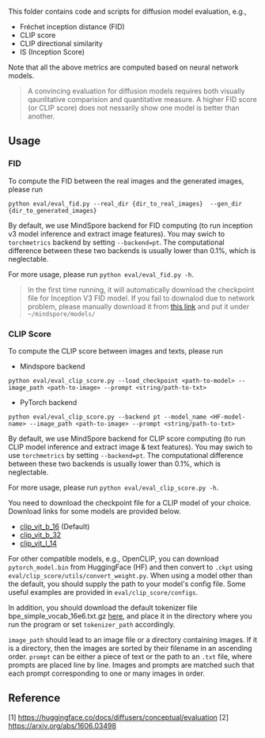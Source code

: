 
This folder contains code and scripts for diffusion model evaluation, e.g., 

- Fréchet inception distance (FID)
- CLIP score
- CLIP directional similarity 
- IS (Inception Score) 


Note that all the above metrics are computed based on neural network models.

> A convincing evaluation for diffusion models requires both visually qaunlitative comparision and quantitative measure. A higher FID score (or CLIP score) does not nessarily show one model is better than another. 

## Usage

### FID

To compute the FID between the real images and the generated images, please run 

```
python eval/eval_fid.py --real_dir {dir_to_real_images}  --gen_dir {dir_to_generated_images}
```

By default, we use MindSpore backend for FID computing (to run inception v3 model inference and extract image features). You may swich to `torchmetrics` backend  by setting `--backend=pt`. The computational difference between these two backends is usually lower than 0.1%, which is neglectable. 

For more usage, please run `python eval/eval_fid.py -h`.

> In the first time running, it will automatically download the checkpoint file for Inception V3 FID model. If you fail to downalod due to network problem, please manually download it from [this link](https://download.mindspore.cn/toolkits/mindone/stable_diffusion/fid/inception_v3_fid-9ec6dfe4.ckpt) and put it under `~/mindspore/models/`

### CLIP Score

To compute the CLIP score between images and texts, please run 

- Mindspore backend
```
python eval/eval_clip_score.py --load_checkpoint <path-to-model> --image_path <path-to-image> --prompt <string/path-to-txt>
```
- PyTorch backend
```
python eval/eval_clip_score.py --backend pt --model_name <HF-model-name> --image_path <path-to-image> --prompt <string/path-to-txt>
```
By default, we use MindSpore backend for CLIP score computing (to run CLIP model inference and extract image & text features). You may swich to use `torchmetrics` by setting `--backend=pt`. The computational difference between these two backends is usually lower than 0.1%, which is neglectable. 

For more usage, please run `python eval/eval_clip_score.py -h`.

You need to download the checkpoint file for a CLIP model of your choice. Download links for some models are provided below. 

- [clip_vit_b_16](https://ascend-repo-modelzoo.obs.cn-east-2.myhuaweicloud.com/MindFormers/clip/clip_vit_b_16.ckpt) (Default)
- [clip_vit_b_32](https://ascend-repo-modelzoo.obs.cn-east-2.myhuaweicloud.com/XFormer_for_mindspore/clip/clip_vit_b_32.ckpt)
- [clip_vit_l_14](https://ascend-repo-modelzoo.obs.cn-east-2.myhuaweicloud.com/MindFormers/clip/clip_vit_l_14.ckpt)

For other compatible models, e.g., OpenCLIP, you can download `pytorch_model.bin` from HuggingFace (HF) and then convert to `.ckpt` using `eval/clip_score/utils/convert_weight.py`. When using a model other than the default, you should supply the path to your model's config file. Some useful examples are provided in `eval/clip_score/configs`.

In addition, you should download the default tokenizer file bpe_simple_vocab_16e6.txt.gz [here](https://ascend-repo-modelzoo.obs.cn-east-2.myhuaweicloud.com/XFormer_for_mindspore/clip/bpe_simple_vocab_16e6.txt.gz), and place it in the directory where you run the program or set `tokenizer_path` accordingly.

`image_path` should lead to an image file or a directory containing images. If it is a directory, then the images are sorted by their filename in an ascending order. `prompt` can be either a piece of text or the path to an `.txt` file, where prompts are placed line by line. Images and prompts are matched such that each prompt corresponding to one or many images in order.



## Reference

[1] https://huggingface.co/docs/diffusers/conceptual/evaluation
[2] https://arxiv.org/abs/1606.03498
